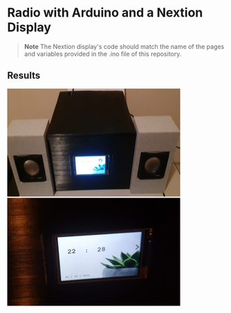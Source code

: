 # Radio with Arduino and a Nextion Display

>__Note__ The Nextion display's code should match the name of the pages and variables provided in the .ino file of this repository.

## Results

<img src="img/full.jpeg" width="400" height="250"/>


<img src="img/menu.jpeg" width="400" height="250"/>
